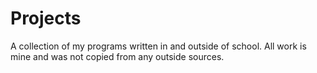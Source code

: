 # Projects
A collection of my programs written in and outside of school.
All work is mine and was not copied from any outside sources. 
